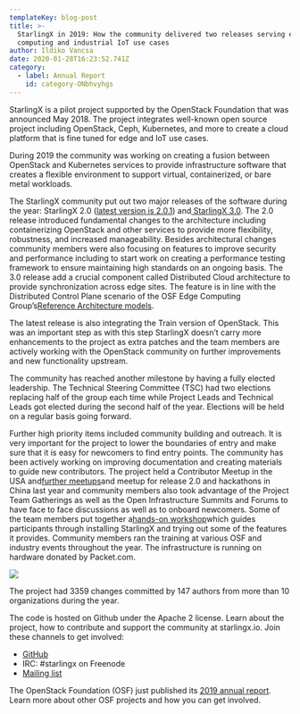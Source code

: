 ```yaml
---
templateKey: blog-post
title: >-
  StarlingX in 2019: How the community delivered two releases serving edge
  computing and industrial IoT use cases
author: Ildiko Vancsa    
date: 2020-01-28T16:23:52.741Z
category: 
  - label: Annual Report
    id: category-ONbhvyhgs
---
```

StarlingX is a pilot project supported by the OpenStack Foundation that was announced May 2018. The project integrates well-known open source project including OpenStack, Ceph, Kubernetes, and more to create a cloud platform that is fine tuned for edge and IoT use cases.<!-- more --> 

During 2019 the community was working on creating a fusion between OpenStack and Kubernetes services to provide infrastructure software that creates a flexible environment to support virtual, containerized, or bare metal workloads.

The StarlingX community put out two major releases of the software during the year: StarlingX 2.0 ([latest version is 2.0.1](https://docs.starlingx.io/releasenotes/r2_0_1_release.html)) and[ StarlingX 3.0](https://docs.starlingx.io/releasenotes/r3_release.html). The 2.0 release introduced fundamental changes to the architecture including containerizing OpenStack and other services to provide more flexibility, robustness, and increased manageability. Besides architectural changes community members were also focusing on features to improve security and performance including to start work on creating a performance testing framework to ensure maintaining high standards on an ongoing basis. The 3.0 release add a crucial component called Distributed Cloud architecture to provide synchronization across edge sites. The feature is in line with the Distributed Control Plane scenario of the OSF Edge Computing Group’s[Reference Architecture models](https://wiki.openstack.org/wiki/Edge_Computing_Group/Edge_Reference_Architectures).

The latest release is also integrating the Train version of OpenStack. This was an important step as with this step StarlingX doesn’t carry more enhancements to the project as extra patches and the team members are actively working with the OpenStack community on further improvements and new functionality upstream.

The community has reached another milestone by having a fully elected leadership. The Technical Steering Committee (TSC) had two elections replacing half of the group each time while Project Leads and Technical Leads got elected during the second half of the year. Elections will be held on a regular basis going forward.

Further high priority items included community building and outreach. It is very important for the project to lower the boundaries of entry and make sure that it is easy for newcomers to find entry points. The community has been actively working on improving documentation and creating materials to guide new contributors. The project held a Contributor Meetup in the USA and[further meetups](https://www.starlingx.io/blog/starlingx-meetup-september-2019.html)and meetup for release 2.0 and hackathons in China last year and community members also took advantage of the Project Team Gatherings as well as the Open Infrastructure Summits and Forums to have face to face discussions as well as to onboard newcomers. Some of the team members put together a[hands-on workshop](https://www.starlingx.io/blog/starlingx-openinfra-summit-workshop-2019.html)which guides participants through installing StarlingX and trying out some of the features it provides. Community members ran the training at various OSF and industry events throughout the year. The infrastructure is running on hardware donated by Packet.com.

![](https://object-storage-ca-ymq-1.vexxhost.net/swift/v1/6e4619c416ff4bd19e1c087f27a43eea/www-assets-prod/Uploads/SX-960x260.jpg)

The project had 3359 changes committed by 147 authors from more than 10 organizations during the year.

The code is hosted on Github under the Apache 2 license. Learn about the project, how to contribute and support the community at starlingx.io. Join these channels to get involved:

* [GitHub](https://git.starlingx.io/cgit)
* IRC: #starlingx on Freenode
* [Mailing list](https://lists.starlingx.io/)

The OpenStack Foundation (OSF) just published its [2019 annual report](https://www.openstack.org/foundation/2019-openstack-foundation-annual-report). Learn more about other OSF projects and how you can get involved.
